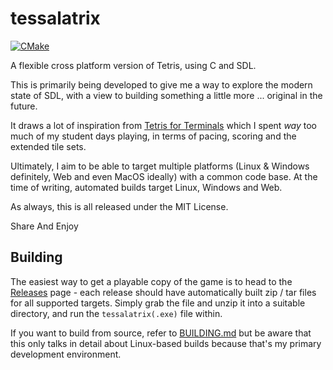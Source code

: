 # tessalatrix

[![CMake](https://github.com/ahnlak/tessalatrix/actions/workflows/cmake.yml/badge.svg)](https://github.com/ahnlak/tessalatrix/actions/workflows/cmake.yml)

A flexible cross platform version of Tetris, using C and SDL.

This is primarily being developed to give me a way to explore the modern
state of SDL, with a view to building something a little more ... original
in the future.

It draws a lot of inspiration from [Tetris for Terminals](https://github.com/MikeTaylor/tt)
which I spent *way* too much of my student days playing, in terms of pacing,
scoring and the extended tile sets.

Ultimately, I aim to be able to target multiple platforms (Linux & Windows
definitely, Web and even MacOS ideally) with a common code base. At the time
of writing, automated builds target Linux, Windows and Web.

As always, this is all released under the MIT License.

Share And Enjoy

## Building

The easiest way to get a playable copy of the game is to head to the 
[Releases](https://github.com/ahnlak/tessalatrix/releases) page - each release
should have automatically built zip / tar files for all supported targets.
Simply grab the file and unzip it into a suitable directory, and run the
`tessalatrix(.exe)` file within.

If you want to build from source, refer to 
[BUILDING.md](https://github.com/ahnlak/tessalatrix/BUILDING.md) but be
aware that this only talks in detail about Linux-based builds because that's
my primary development environment.